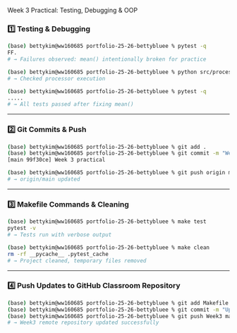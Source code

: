 Week 3 Practical: Testing, Debugging & OOP

### 1️⃣ Testing & Debugging

```bash
(base) bettykim@ww160685 portfolio-25-26-bettybluee % pytest -q
FF.
# → Failures observed: mean() intentionally broken for practice

(base) bettykim@ww160685 portfolio-25-26-bettybluee % python src/processor.py
# → Checked processor execution

(base) bettykim@ww160685 portfolio-25-26-bettybluee % pytest -q
.....
# → All tests passed after fixing mean()
```

---

### 2️⃣ Git Commits & Push

```bash
(base) bettykim@ww160685 portfolio-25-26-bettybluee % git add .
(base) bettykim@ww160685 portfolio-25-26-bettybluee % git commit -m "Week 3 practical"
[main 99f30ce] Week 3 practical

(base) bettykim@ww160685 portfolio-25-26-bettybluee % git push origin main
# → origin/main updated
```

---

### 3️⃣ Makefile Commands & Cleaning

```bash
(base) bettykim@ww160685 portfolio-25-26-bettybluee % make test
pytest -v
# → Tests run with verbose output

(base) bettykim@ww160685 portfolio-25-26-bettybluee % make clean
rm -rf __pycache__ .pytest_cache
# → Project cleaned, temporary files removed
```

---

### 4️⃣ Push Updates to GitHub Classroom Repository

```bash
(base) bettykim@ww160685 portfolio-25-26-bettybluee % git add Makefile README.md
(base) bettykim@ww160685 portfolio-25-26-bettybluee % git commit -m "Update Makefile: test verbose and clean target"
(base) bettykim@ww160685 portfolio-25-26-bettybluee % git push Week3 main
# → Week3 remote repository updated successfully
```

